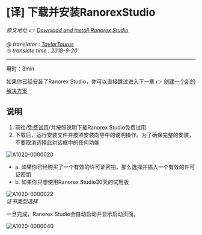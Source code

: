 # [译] 下载并安装RanorexStudio

*原文地址 👉 [Download and install Ranorex Studio][0]*

*@ translator : [TaylorTaurus](https://github.com/taylortaurus)*    
*♋ translate time : 2018-9-20*    

---

用时：3min

如果你已经安装了Ranorex Studio，你可以直接跳过进入下一章 👉 [创建一个新的解决方案][1]

## 说明

1. 前往/[免费试用][2]/并按照说明下载Ranorex Studio免费试用
2. 下载后，运行安装文件并按照安装向导中的说明操作。为了确保完整的安装，不要取消选择此对话框中的任何功能

![A1020-0000020](https://gitee.com/taylortaurus/RX_UserGuide_GitBook_Picbed/raw/master/Ranorizeyourselfin20minutes/A1020-0000020.png)  

- a. 如果你已经购买了一个有效的许可证密钥，那么选择并插入一个有效的许可证密钥
- b. 如果你只想使用Ranorex Studio30天的试用版

![A1020-0000022](https://gitee.com/taylortaurus/RX_UserGuide_GitBook_Picbed/raw/master/Ranorizeyourselfin20minutes/A1020-0000022.png)  
*证书类型选择*  

一旦完成，Ranorex Studio会自动启动并显示启动页面。

![A1020-0000040](https://gitee.com/taylortaurus/RX_UserGuide_GitBook_Picbed/raw/master/Ranorizeyourselfin20minutes/A1020-0000040.png)

[0]: https://www.ranorex.com/help/latest/ranorex-studio-fundamentals/ranorize-20-minutes/1-download-install-ranorex-studio/
[1]: .\[译]分析你的录制动作.md
[2]: https://www.ranorex.com/free-trial/